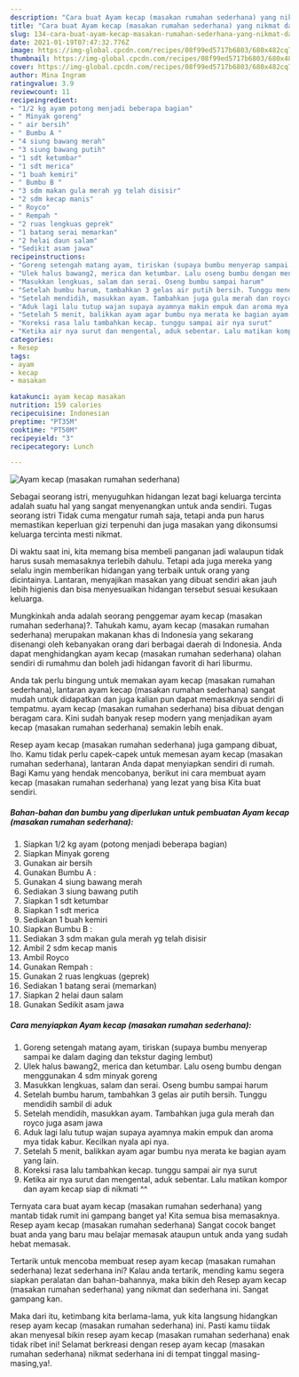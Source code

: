 ```yaml
---
description: "Cara buat Ayam kecap (masakan rumahan sederhana) yang nikmat dan Mudah Dibuat"
title: "Cara buat Ayam kecap (masakan rumahan sederhana) yang nikmat dan Mudah Dibuat"
slug: 134-cara-buat-ayam-kecap-masakan-rumahan-sederhana-yang-nikmat-dan-mudah-dibuat
date: 2021-01-19T07:47:32.776Z
image: https://img-global.cpcdn.com/recipes/08f99ed5717b6803/680x482cq70/ayam-kecap-masakan-rumahan-sederhana-foto-resep-utama.jpg
thumbnail: https://img-global.cpcdn.com/recipes/08f99ed5717b6803/680x482cq70/ayam-kecap-masakan-rumahan-sederhana-foto-resep-utama.jpg
cover: https://img-global.cpcdn.com/recipes/08f99ed5717b6803/680x482cq70/ayam-kecap-masakan-rumahan-sederhana-foto-resep-utama.jpg
author: Mina Ingram
ratingvalue: 3.9
reviewcount: 11
recipeingredient:
- "1/2 kg ayam potong menjadi beberapa bagian"
- " Minyak goreng"
- " air bersih"
- " Bumbu A "
- "4 siung bawang merah"
- "3 siung bawang putih"
- "1 sdt ketumbar"
- "1 sdt merica"
- "1 buah kemiri"
- " Bumbu B "
- "3 sdm makan gula merah yg telah disisir"
- "2 sdm kecap manis"
- " Royco"
- " Rempah "
- "2 ruas lengkuas geprek"
- "1 batang serai memarkan"
- "2 helai daun salam"
- "Sedikit asam jawa"
recipeinstructions:
- "Goreng setengah matang ayam, tiriskan (supaya bumbu menyerap sampai ke dalam daging dan tekstur daging lembut)"
- "Ulek halus bawang2, merica dan ketumbar. Lalu oseng bumbu dengan menggunakan 4 sdm minyak goreng"
- "Masukkan lengkuas, salam dan serai. Oseng bumbu sampai harum"
- "Setelah bumbu harum, tambahkan 3 gelas air putih bersih. Tunggu mendidih sambil di aduk"
- "Setelah mendidih, masukkan ayam. Tambahkan juga gula merah dan royco juga asam jawa"
- "Aduk lagi lalu tutup wajan supaya ayamnya makin empuk dan aroma mya tidak kabur. Kecilkan nyala api nya."
- "Setelah 5 menit, balikkan ayam agar bumbu nya merata ke bagian ayam yang lain."
- "Koreksi rasa lalu tambahkan kecap. tunggu sampai air nya surut"
- "Ketika air nya surut dan mengental, aduk sebentar. Lalu matikan kompor dan ayam kecap siap di nikmati ^^"
categories:
- Resep
tags:
- ayam
- kecap
- masakan

katakunci: ayam kecap masakan 
nutrition: 159 calories
recipecuisine: Indonesian
preptime: "PT35M"
cooktime: "PT50M"
recipeyield: "3"
recipecategory: Lunch

---
```



![Ayam kecap (masakan rumahan sederhana)](https://img-global.cpcdn.com/recipes/08f99ed5717b6803/680x482cq70/ayam-kecap-masakan-rumahan-sederhana-foto-resep-utama.jpg)

Sebagai seorang istri, menyuguhkan hidangan lezat bagi keluarga tercinta adalah suatu hal yang sangat menyenangkan untuk anda sendiri. Tugas seorang istri Tidak cuma mengatur rumah saja, tetapi anda pun harus memastikan keperluan gizi terpenuhi dan juga masakan yang dikonsumsi keluarga tercinta mesti nikmat.

Di waktu  saat ini, kita memang bisa membeli panganan jadi walaupun tidak harus susah memasaknya terlebih dahulu. Tetapi ada juga mereka yang selalu ingin memberikan hidangan yang terbaik untuk orang yang dicintainya. Lantaran, menyajikan masakan yang dibuat sendiri akan jauh lebih higienis dan bisa menyesuaikan hidangan tersebut sesuai kesukaan keluarga. 



Mungkinkah anda adalah seorang penggemar ayam kecap (masakan rumahan sederhana)?. Tahukah kamu, ayam kecap (masakan rumahan sederhana) merupakan makanan khas di Indonesia yang sekarang disenangi oleh kebanyakan orang dari berbagai daerah di Indonesia. Anda dapat menghidangkan ayam kecap (masakan rumahan sederhana) olahan sendiri di rumahmu dan boleh jadi hidangan favorit di hari liburmu.

Anda tak perlu bingung untuk memakan ayam kecap (masakan rumahan sederhana), lantaran ayam kecap (masakan rumahan sederhana) sangat mudah untuk didapatkan dan juga kalian pun dapat memasaknya sendiri di tempatmu. ayam kecap (masakan rumahan sederhana) bisa dibuat dengan beragam cara. Kini sudah banyak resep modern yang menjadikan ayam kecap (masakan rumahan sederhana) semakin lebih enak.

Resep ayam kecap (masakan rumahan sederhana) juga gampang dibuat, lho. Kamu tidak perlu capek-capek untuk memesan ayam kecap (masakan rumahan sederhana), lantaran Anda dapat menyiapkan sendiri di rumah. Bagi Kamu yang hendak mencobanya, berikut ini cara membuat ayam kecap (masakan rumahan sederhana) yang lezat yang bisa Kita buat sendiri.

<!--inarticleads1-->

##### Bahan-bahan dan bumbu yang diperlukan untuk pembuatan Ayam kecap (masakan rumahan sederhana):

1. Siapkan 1/2 kg ayam (potong menjadi beberapa bagian)
1. Siapkan  Minyak goreng
1. Gunakan  air bersih
1. Gunakan  Bumbu A :
1. Gunakan 4 siung bawang merah
1. Sediakan 3 siung bawang putih
1. Siapkan 1 sdt ketumbar
1. Siapkan 1 sdt merica
1. Sediakan 1 buah kemiri
1. Siapkan  Bumbu B :
1. Sediakan 3 sdm makan gula merah yg telah disisir
1. Ambil 2 sdm kecap manis
1. Ambil  Royco
1. Gunakan  Rempah :
1. Gunakan 2 ruas lengkuas (geprek)
1. Sediakan 1 batang serai (memarkan)
1. Siapkan 2 helai daun salam
1. Gunakan Sedikit asam jawa




<!--inarticleads2-->

##### Cara menyiapkan Ayam kecap (masakan rumahan sederhana):

1. Goreng setengah matang ayam, tiriskan (supaya bumbu menyerap sampai ke dalam daging dan tekstur daging lembut)
1. Ulek halus bawang2, merica dan ketumbar. Lalu oseng bumbu dengan menggunakan 4 sdm minyak goreng
1. Masukkan lengkuas, salam dan serai. Oseng bumbu sampai harum
1. Setelah bumbu harum, tambahkan 3 gelas air putih bersih. Tunggu mendidih sambil di aduk
1. Setelah mendidih, masukkan ayam. Tambahkan juga gula merah dan royco juga asam jawa
1. Aduk lagi lalu tutup wajan supaya ayamnya makin empuk dan aroma mya tidak kabur. Kecilkan nyala api nya.
1. Setelah 5 menit, balikkan ayam agar bumbu nya merata ke bagian ayam yang lain.
1. Koreksi rasa lalu tambahkan kecap. tunggu sampai air nya surut
1. Ketika air nya surut dan mengental, aduk sebentar. Lalu matikan kompor dan ayam kecap siap di nikmati ^^




Ternyata cara buat ayam kecap (masakan rumahan sederhana) yang mantab tidak rumit ini gampang banget ya! Kita semua bisa memasaknya. Resep ayam kecap (masakan rumahan sederhana) Sangat cocok banget buat anda yang baru mau belajar memasak ataupun untuk anda yang sudah hebat memasak.

Tertarik untuk mencoba membuat resep ayam kecap (masakan rumahan sederhana) lezat sederhana ini? Kalau anda tertarik, mending kamu segera siapkan peralatan dan bahan-bahannya, maka bikin deh Resep ayam kecap (masakan rumahan sederhana) yang nikmat dan sederhana ini. Sangat gampang kan. 

Maka dari itu, ketimbang kita berlama-lama, yuk kita langsung hidangkan resep ayam kecap (masakan rumahan sederhana) ini. Pasti kamu tiidak akan menyesal bikin resep ayam kecap (masakan rumahan sederhana) enak tidak ribet ini! Selamat berkreasi dengan resep ayam kecap (masakan rumahan sederhana) nikmat sederhana ini di tempat tinggal masing-masing,ya!.

